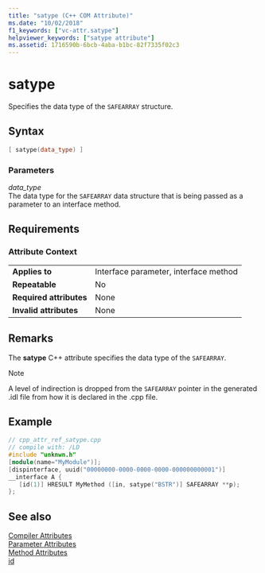 ```yaml
---
title: "satype (C++ COM Attribute)"
ms.date: "10/02/2018"
f1_keywords: ["vc-attr.satype"]
helpviewer_keywords: ["satype attribute"]
ms.assetid: 1716590b-6bcb-4aba-b1bc-82f7335f02c3
---
```

# satype

Specifies the data type of the `SAFEARRAY` structure.

## Syntax

```cpp
[ satype(data_type) ]
```

### Parameters

*data_type*<br/>
The data type for the `SAFEARRAY` data structure that is being passed as a parameter to an interface method.

## Requirements

### Attribute Context

|||
|-|-|
|**Applies to**|Interface parameter, interface method|
|**Repeatable**|No|
|**Required attributes**|None|
|**Invalid attributes**|None|

## Remarks

The **satype** C++ attribute specifies the data type of the `SAFEARRAY`.

> [!NOTE]
> A level of indirection is dropped from the `SAFEARRAY` pointer in the generated .idl file from how it is declared in the .cpp file.

## Example

```cpp
// cpp_attr_ref_satype.cpp
// compile with: /LD
#include "unknwn.h"
[module(name="MyModule")];
[dispinterface, uuid("00000000-0000-0000-0000-000000000001")]
__interface A {
   [id(1)] HRESULT MyMethod ([in, satype("BSTR")] SAFEARRAY **p);
};
```

## See also

[Compiler Attributes](compiler-attributes.md)<br/>
[Parameter Attributes](parameter-attributes.md)<br/>
[Method Attributes](method-attributes.md)<br/>
[id](id.md)
